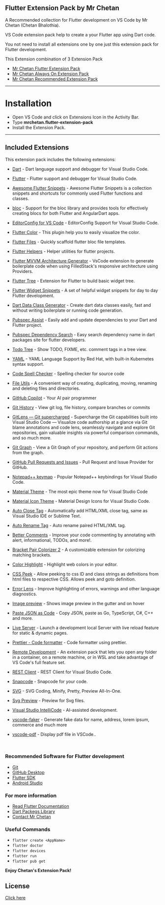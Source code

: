 ## Flutter Extension Pack by Mr Chetan

A Recommended collection for Flutter development on VS Code by Mr Chetan (Chetan Bhalothia).

VS Code extension pack help to create a your Flutter app using Dart code.

You not need to install all extensions one by one just this extension pack for Flutter development.

This Extension combination of 3 Extension Pack 
* [Mr Chetan Flutter Extension Pack](https://marketplace.visualstudio.com/items?itemName=MrChetan.flutter)
* [Mr Chetan Always On Extension Pack](https://marketplace.visualstudio.com/items?itemName=MrChetan.alwayson)
* [Mr Chetan Recommended Extension Pack](https://marketplace.visualstudio.com/items?itemName=MrChetan.recommended)


---

# Installation

- Open VS Code and click on Extensions Icon in the Activity Bar.
- Type **mrchetan.flutter-extension-pack**
- Install the Extension Pack.
---

## Included Extensions

This extension pack includes the following extensions:

* [Dart](https://marketplace.visualstudio.com/items?itemName=Dart-Code.dart-code) - Dart language support and debugger for Visual Studio Code.

* [Flutter](https://marketplace.visualstudio.com/items?itemName=Dart-Code.flutter) - Flutter support and debugger for Visual Studio Code.

* [Awesome Flutter Snippets](https://marketplace.visualstudio.com/items?itemName=Nash.awesome-flutter-snippets) - Awesome Flutter Snippets is a collection snippets and shortcuts for commonly used Flutter functions and classes.

* [bloc](https://marketplace.visualstudio.com/items?itemName=FelixAngelov.bloc) - Support for the bloc library and provides tools for effectively creating blocs for both Flutter and AngularDart apps.

* [EditorConfig for VS Code](https://marketplace.visualstudio.com/items?itemName=EditorConfig.EditorConfig) - EditorConfig Support for Visual Studio Code.

* [Flutter Color](https://marketplace.visualstudio.com/items?itemName=circlecodesolution.ccs-flutter-color) - This plugin help you to easily visualize the color.

- [Flutter Files](https://marketplace.visualstudio.com/items?itemName=gornivv.vscode-flutter-files) - Quickly scaffold flutter bloc file templates.

* [Flutter Helpers](https://marketplace.visualstudio.com/items?itemName=aksharpatel47.vscode-flutter-helper) - Helper utilities for flutter projects.

* [Flutter MVVM Architecture Generator](https://marketplace.visualstudio.com/items?itemName=madhukesh040011.flutter-mvvm-architecture-generator) - VsCode extension to generate boilerplate code when using FilledStack's responsive architecture using Providers.

* [Flutter Tree](https://marketplace.visualstudio.com/items?itemName=marcelovelasquez.flutter-tree) - Extension for Flutter to build basic widget tree.

* [Flutter Widget Snippets](https://marketplace.visualstudio.com/items?itemName=alexisvt.flutter-snippets) - A set of helpful widget snippets for day to day Flutter development.

* [Dart Data Class Generator](https://marketplace.visualstudio.com/items?itemName=bendixma.dart-data-class-generator) - Create dart data classes easily, fast and without writing boilerplate or running code generation.

* [Pubspec Assist](https://marketplace.visualstudio.com/items?itemName=jeroen-meijer.pubspec-assist) - Easily add and update dependencies to your Dart and Flutter project.

* [Pubspec Dependency Search](https://marketplace.visualstudio.com/items?itemName=everettjf.pubspec-dependency-search) - Easy search dependency name in dart packages site for flutter developers.
* [Todo Tree](https://marketplace.visualstudio.com/items?itemName=everettjf.gruntfuggly.todo-tree) - Show TODO, FIXME, etc. comment tags in a tree view.

* [YAML](https://marketplace.visualstudio.com/items?itemName=redhat.vscode-yaml) - YAML Language Support by Red Hat, with built-in Kubernetes syntax support.



* [Code Spell Checker](https://marketplace.visualstudio.com/items?itemName=streetsidesoftware.code-spell-checker) - Spelling checker for source code

* [File Utils](https://marketplace.visualstudio.com/items?itemName=sleistner.vscode-fileutils) - A convenient way of creating, duplicating, moving, renaming and deleting files and directories.

* [GitHub Copilot](https://marketplace.visualstudio.com/items?itemName=GitHub.copilot) - Your AI pair programmer

* [Git History](https://marketplace.visualstudio.com/items?itemName=donjayamanne.githistory) - View git log, file history, compare branches or commits

* [GitLens — Git supercharged](https://marketplace.visualstudio.com/items?itemName=eamodio.gitlens) - Supercharge the Git capabilities built into Visual Studio Code — Visualize code authorship at a glance via Git blame annotations and code lens, seamlessly navigate and explore Git repositories, gain valuable insights via powerful comparison commands, and so much more.

* [Git Graph](https://marketplace.visualstudio.com/items?itemName=mhutchie.git-graph) - View a Git Graph of your repository, and perform Git actions from the graph.

* [GitHub Pull Requests and Issues](https://marketplace.visualstudio.com/items?itemName=GitHub.vscode-pull-request-github) - Pull Request and Issue Provider for GitHub.

* [Notepad++ keymap](https://marketplace.visualstudio.com/items?itemName=ms-vscode.notepadplusplus-keybindings) - Popular Notepad++ keybindings for Visual Studio Code.

* [Material Theme](https://marketplace.visualstudio.com/items?itemName=Equinusocio.vsc-material-theme) - The most epic theme now for Visual Studio Code

* [Material Icon Theme](https://marketplace.visualstudio.com/items?itemName=PKief.material-icon-theme) - Material Design Icons for Visual Studio Code.




* [Auto Close Tag](https://marketplace.visualstudio.com/items?itemName=formulahendry.auto-close-tag) - Automatically add HTML/XML close tag, same as Visual Studio IDE or Sublime Text.

* [Auto Rename Tag](https://marketplace.visualstudio.com/items?itemName=formulahendry.auto-rename-tag) - Auto rename paired HTML/XML tag.

* [Better Comments](https://marketplace.visualstudio.com/items?itemName=aaron-bond.better-comments) - Improve your code commenting by annotating with alert, informational, TODOs, and more!.

* [Bracket Pair Colorizer 2](https://marketplace.visualstudio.com/items?itemName=coenraads.bracket-pair-colorizer-2) - A customizable extension for colorizing matching brackets.

* [Color Highlight](https://marketplace.visualstudio.com/items?itemName=naumovs.color-highlight) - Highlight web colors in your editor.

* [CSS Peek](https://marketplace.visualstudio.com/items?itemName=pranaygp.vscode-css-peek) - Allow peeking to css ID and class strings as definitions from html files to respective CSS. Allows peek and goto definition.

* [Error Lens](https://marketplace.visualstudio.com/items?itemName=usernamehw.errorlens) - Improve highlighting of errors, warnings and other language diagnostics.


* [Image preview](https://marketplace.visualstudio.com/items?itemName=kisstkondoros.vscode-gutter-preview) - Shows image preview in the gutter and on hover

* [Paste JSON as Code](https://marketplace.visualstudio.com/items?itemName=quicktype.quicktype) - Copy JSON, paste as Go, TypeScript, C#, C++ and more.

* [Live Server](https://marketplace.visualstudio.com/items?itemName=ritwickdey.LiveServer) - Launch a development local Server with live reload feature for static & dynamic pages.

* [Prettier - Code formatter](https://marketplace.visualstudio.com/items?itemName=esbenp.prettier-vscode) - Code formatter using prettier.

* [Remote Development](https://marketplace.visualstudio.com/items?itemName=ms-vscode-remote.vscode-remote-extensionpack) - An extension pack that lets you open any folder in a container, on a remote machine, or in WSL and take advantage of VS Code's full feature set.

* [REST Client](https://marketplace.visualstudio.com/items?itemName=humao.rest-client) - REST Client for Visual Studio Code.

* [Snapcode](https://marketplace.visualstudio.com/items?itemName=moyu.snapcode) -  Snapcode for your code.

* [SVG](https://marketplace.visualstudio.com/items?itemName=jock.svg) - SVG Coding, Minify, Pretty, Preview All-In-One.

* [Svg Preview](https://marketplace.visualstudio.com/items?itemName=SimonSiefke.svg-preview) - Preview for Svg files.

* [Visual Studio IntelliCode](https://marketplace.visualstudio.com/items?itemName=VisualStudioExptTeam.vscodeintellicode) - AI-assisted development.

* [vscode-faker](https://marketplace.visualstudio.com/items?itemName=deerawan.vscode-faker) - Generate fake data for name, address, lorem ipsum, commerce and much more

* [vscode-pdf](https://marketplace.visualstudio.com/items?itemName=tomoki1207.pdf) - Display pdf file in VSCode..

<br>

### Recommended Software for Flutter development

* [Git](https://git-scm.com/)
* [GitHub Desktop](https://desktop.github.com/)
* [Flutter SDK](https://flutter.dev/docs/get-started/install)
* [Android Studio](https://developer.android.com/studio)


### For more information

* [Read Flutter Documentation](https://flutter.dev/docs)
* [Dart Packegs Library](https://pub.dev/)
* [Contact Mr Chetan](https://mrchetan.com/)
### Useful Commands

* `flutter create <AppName>` 
* `flutter doctor`
* `flutter devices`
* `flutter run`
* `flutter pub get`

**Enjoy Chetan's Extension Pack!**

## License
<a href="https://github.com/mrchetan/FlutterFullExtensionPack/blob/master/LICENSE">Click here</a>
